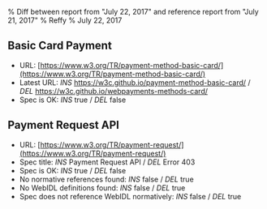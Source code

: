 % Diff between report from "July 22, 2017" and reference report from "July 21, 2017"
% Reffy
% July 22, 2017

## Basic Card Payment

- URL: [https://www.w3.org/TR/payment-method-basic-card/](https://www.w3.org/TR/payment-method-basic-card/)
- Latest URL: *INS* https://w3c.github.io/payment-method-basic-card/ / *DEL* https://w3c.github.io/webpayments-methods-card/
- Spec is OK: *INS* true / *DEL* false


## Payment Request API

- URL: [https://www.w3.org/TR/payment-request/](https://www.w3.org/TR/payment-request/)
- Spec title: *INS* Payment Request API / *DEL* Error 403
- Spec is OK: *INS* true / *DEL* false
- No normative references found: *INS* false / *DEL* true
- No WebIDL definitions found: *INS* false / *DEL* true
- Spec does not reference WebIDL normatively: *INS* false / *DEL* true


